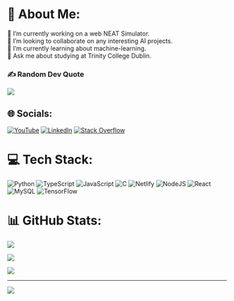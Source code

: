 # 💫 About Me:

🔭 I’m currently working on a web NEAT Simulator.<br>👯 I’m looking to collaborate on any interesting AI projects.<br>🌱 I’m currently learning about machine-learning.<br>💬 Ask me about studying at Trinity College Dublin.

### ✍️ Random Dev Quote

![](https://quotes-github-readme.vercel.app/api?type=horizontal&theme=radical)

## 🌐 Socials:

[![YouTube](https://img.shields.io/badge/YouTube-%23FF0000.svg?logo=YouTube&logoColor=white)](https://www.youtube.com/@hubertstanowski3081)
[![LinkedIn](https://img.shields.io/badge/LinkedIn-%230077B5.svg?logo=linkedin&logoColor=white)](https://www.linkedin.com/in/hubert-stanowski-b76413279/) [![Stack Overflow](https://img.shields.io/badge/-Stackoverflow-FE7A16?logo=stack-overflow&logoColor=white)](https://stackoverflow.com/users/15300059/hubert-stanowski) 

# 💻 Tech Stack:

![Python](https://img.shields.io/badge/python-3670A0?style=for-the-badge&logo=python&logoColor=ffdd54) ![TypeScript](https://img.shields.io/badge/typescript-%23007ACC.svg?style=for-the-badge&logo=typescript&logoColor=white) ![JavaScript](https://img.shields.io/badge/javascript-%23323330.svg?style=for-the-badge&logo=javascript&logoColor=%23F7DF1E) ![C](https://img.shields.io/badge/c-%2300599C.svg?style=for-the-badge&logo=c&logoColor=white) ![Netlify](https://img.shields.io/badge/netlify-%23000000.svg?style=for-the-badge&logo=netlify&logoColor=#00C7B7) ![NodeJS](https://img.shields.io/badge/node.js-6DA55F?style=for-the-badge&logo=node.js&logoColor=white) ![React](https://img.shields.io/badge/react-%2320232a.svg?style=for-the-badge&logo=react&logoColor=%2361DAFB) ![MySQL](https://img.shields.io/badge/mysql-4479A1.svg?style=for-the-badge&logo=mysql&logoColor=white) ![TensorFlow](https://img.shields.io/badge/TensorFlow-%23FF6F00.svg?style=for-the-badge&logo=TensorFlow&logoColor=white)




# 📊 GitHub Stats:

![](https://github-readme-stats.vercel.app/api/top-langs/?username=hubertStanowski&theme=catppuccin_mocha&hide_border=false&include_all_commits=true&count_private=true&layout=compact)<br/>


![](https://github-readme-stats.vercel.app/api?username=hubertStanowski&theme=catppuccin_mocha&hide_border=false&include_all_commits=true&count_private=true)<br/>


![](https://github-readme-streak-stats.herokuapp.com/?user=hubertStanowski&theme=catppuccin_mocha&hide_border=false)<br/>




<!-- ### 🔝 Top Contributed Repo -->

<!-- ![](https://github-contributor-stats.vercel.app/api?username=hubertStanowski&limit=5&theme=catppuccin_mocha&combine_all_yearly_contributions=true)) -->

---

[![](https://visitcount.itsvg.in/api?id=hubertStanowski&icon=0&color=0)](https://visitcount.itsvg.in)

<!-- Proudly created with GPRM ( https://gprm.itsvg.in ) -->
